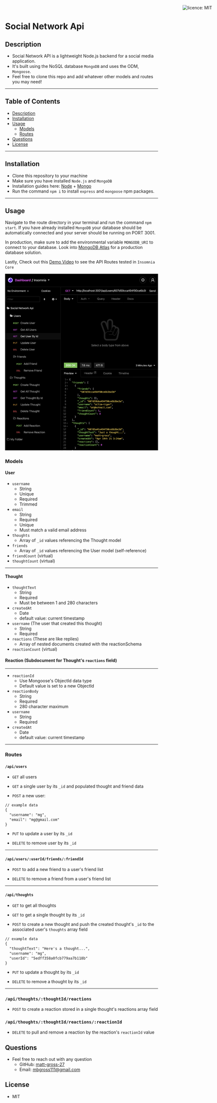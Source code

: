 # Social Network Api

<div style="position: absolute; top: 22px; right: 50px">

![licence: MIT](https://img.shields.io/badge/license-MIT-blue)
</div>

## Description

- Social Network API is a lightweight Node.js backend for a social media application.
- It's built using the NoSQL database ```MongoDB``` and uses the ODM, ```Mongoose```.
- Feel free to clone this repo and add whatever other models and routes you may need!

<hr />

## Table of Contents
- [Description](#description)
- [Installation](#installation)
- [Usage](#usage)
  - [Models](#models)
  - [Routes](#routes)
- [Questions](#questions)
- [License](#license)

<hr />

## Installation
  - Clone this repository to your machine
  - Make sure you have installed ```Node.js``` and ```MongoDB```
  - Installation guides here: [Node](https://nodejs.org/en/download/) + [Mongo](https://docs.mongodb.com/manual/installation/)
  - Run the command ```npm i``` to install ```express``` and ```mongoose``` npm packages.

<hr />

## Usage
Navigate to the route directory in your terminal and run the command ```npm start```. If you have already installed ```MongoDB``` your database should be automatically connected and your server should be running on PORT 3001.

In production, make sure to add the environmental variable ```MONGODB_URI``` to connect to your database. Look into [MongoDB Atlas](https://www.mongodb.com/cloud/atlas/lp/try2?utm_source=google&utm_campaign=gs_americas_united_states_search_core_brand_atlas_desktop&utm_term=atlas%20mongodb&utm_medium=cpc_paid_search&utm_ad=e&utm_ad_campaign_id=12212624338&gclid=Cj0KCQjw1PSDBhDbARIsAPeTqrfV0-9GQjpkFTsXoGPEzLUJUixVa9aCPVX6sY49t9NCMgrr31cfTkQaAhtyEALw_wcB) for a production database solution.

Lastly, Check out this [Demo Video](https://youtu.be/65xJ1gRyByk) to see the API Routes tested in ```Insomnia Core```

[![demo-screen-shot](./assets/screenshot.png)](https://youtu.be/65xJ1gRyByk)


### Models

#### User
- ```username```
  - String
  - Unique
  - Required
  - Trimmed
- ```email```
  - String
  - Required
  - Unique
  - Must match a valid email address
- ```thoughts```
  - Array of ```_id``` values referencing the Thought model
- ```friends```
  - Array of ```_id``` values referencing the User model (self-reference)
- ```friendCount``` (virtual)
- ```thoughtCount``` (virtual)

<hr />

#### Thought

- ```thoughtText```
  - String
  - Required
  - Must be between 1 and 280 characters
- ```createdAt```
  - Date
  - default value: current timestamp
- ```username``` (The user that created this thought)
  - String
  - Required
- ```reactions``` (These are like replies)
  - Array of nested documents created with the reactionSchema
- ```reactionCount``` (virtual)

#### Reaction (Subdocument for Thought's ```reactions``` field)
<hr />

- ```reactionId```
  - Use Mongoose's ObjectId data type
  - Default value is set to a new ObjectId
- ```reactionBody```
  - String
  - Required
  - 280 character maximum
- ```username```
  - String
  - Required
- ```createdAt```
  - Date
  - default value: current timestamp

<hr />

### Routes
#### ```/api/users```

- ```GET``` all users

- ```GET``` a single user by its ```_id``` and populated thought and friend data

- ```POST``` a new user:
```
// example data
{
  "username": "mg",
  "email": "mg@gmail.com"
}
```

- ```PUT``` to update a user by its ```_id```

- ```DELETE``` to remove user by its ```_id```

<hr />

#### ```/api/users/:userId/friends/:friendId```

- ```POST``` to add a new friend to a user's friend list

- ```DELETE``` to remove a friend from a user's friend list

<hr />

#### ```/api/thoughts```

- ```GET``` to get all thoughts

- ```GET``` to get a single thought by its ```_id```

- ```POST``` to create a new thought and push the created thought's ```_id``` to the associated user's ```thoughts``` array field

```
// example data
{
  "thoughtText": "Here's a thought...",
  "username": "mg",
  "userId": "5edff358a0fcb779aa7b118b"
}
```

- ```PUT``` to update a thought by its ```_id```

- ```DELETE``` to remove a thought by its ```_id```

<hr />

### ```/api/thoughts/:thoughtId/reactions```

- ```POST``` to create a reaction stored in a single thought's reactions array field

### ```/api/thoughts/:thoughtId/reactions/:reactionId```

- ```DELETE``` to pull and remove a reaction by the reaction's ```reactionId``` value

## Questions
- Feel free to reach out with any question
  - GitHub: [matt-gross-27](https://www.github.com/matt-gross-27)
  - Email: [mbgross111@gmail.com](mailto:mbgross111@gmail.com)

## License
- MIT
